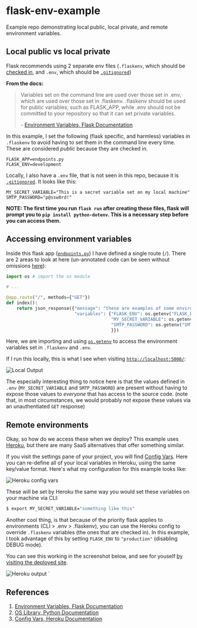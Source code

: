 # flask-env-example

Example repo demonstrating local public, local private, and remote environment variables.

## Local public vs local private

Flask recommends using 2 separate env files (`.flaskenv`, which should be [checked in](https://github.com/drewwyatt/flask-env-example/blob/master/.flaskenv), and `.env`, which should be [`.gitignored`](https://github.com/drewwyatt/flask-env-example/blob/master/.gitignore#L2))

**From the docs:**

> Variables set on the command line are used over those set in .env, which are used over those set in .flaskenv. .flaskenv should be used for public variables, such as FLASK_APP, while .env should not be committed to your repository so that it can set private variables.
>
> \- [Environment Variables, Flask Documentation](https://flask.palletsprojects.com/en/1.1.x/cli/#environment-variables-from-dotenv)

In this example, I set the following (flask specific, and harmless) variables in `.flaskenv` to avoid having to set them in the command line every time. These are considered _public_ because they are checked in.

```dotenv
FLASK_APP=endpoints.py
FLASK_ENV=development
```

Locally, I also have a `.env` file, that is not seen in this repo, because it is [`.gitignored`](https://github.com/drewwyatt/flask-env-example/blob/master/.gitignore#L2). It looks like this:

```dotenv
MY_SECRET_VARIABLE="This is a secret variable set on my local machine"
SMTP_PASSWORD="p@ssw0rd!"
```

**NOTE: The first time you run `flask run` after creating these files, flask will prompt you to `pip install python-dotenv`. This is a necessary step before you can access them.**

## Accessing environment variables

Inside this flask app ([`endpoints.py`](https://github.com/drewwyatt/flask-env-example/blob/master/endpoints.py#L9-L15)) I have defined a single route (`/`). There are 2 areas to look at here (un-annotated code can be seen without omissions [here](https://github.com/drewwyatt/flask-env-example/blob/master/endpoints.py)):

```python
import os # import the os module

# ...

@app.route("/", methods={"GET"})
def index():
    return json_response({"message": "these are examples of some environment variables. (normally you would not print these!)",
                          "variables": {"FLASK_ENV": os.getenv("FLASK_ENV"), # use os.getenv() to access the values
                                        "MY_SECRET_VARIABLE": os.getenv("MY_SECRET_VARIABLE"), # use os.getenv() to access the values
                                        "SMTP_PASSWORD": os.getenv("SMTP_PASSWORD") # use os.getenv() to access the values
                                        }})
```

Here, we are importing and using [`os.getenv`](https://docs.python.org/3/library/os.html#os.getenv) to access the environment variables set in `.flaskenv` and `.env`.

If I run this locally, this is what I see when visiting [`http://localhost:5000/`](http://localhost:5000/):

![Local Output](https://i.imgur.com/KrVjveC.png)

The especially interesting thing to notice here is that the values defined in `.env` (`MY_SECRET_VARIABLE` and `SMTP_PASSWORD`) are present without having to expose those values to *everyone* that has access to the source code. (note that, in most circumstances, we would probably not expose these values via an unauthentiated `GET` response)

## Remote environments

Okay, so how do we access these when we deploy? This example uses [Heroku](), but there are many SaaS alternatives that offer something similar. 

If you visit the settings pane of your project, you will find [Config Vars](https://devcenter.heroku.com/articles/config-vars). Here you can re-define all of your local variables in Heroku, using the same key/value format. Here's what my configuration for this example looks like:

![Heroku config vars](https://i.imgur.com/QgJEjTb.png)

These will be set by Heroku the same way you would set these variables on your machine via CLI:

```bash
$ export MY_SECRET_VARIABLE="something like this"
```

Another cool thing, is that because of the priority flask applies to environments (CLI > .env > .flaskenv), you can use the Heroku config to override `.flaskenv` variables (the ones that are checked in). In this example, I took advantage of this by setting `FLASK_ENV` to `"production"` (disabling DEBUG mode).

You can see this working in the screenshot below, and see for youself [by visiting the deployed site](https://flask-env-example.herokuapp.com/).

![Heroku output](https://i.imgur.com/0SzCds8.png)
`

## References

1. [Environment Variables, Flask Documentation](https://flask.palletsprojects.com/en/1.1.x/cli/#environment-variables-from-dotenv)
2. [OS Library, Python Documentation](https://docs.python.org/3/library/os.html)
3. [Config Vars, Heroku Documentation](https://devcenter.heroku.com/articles/config-vars)

